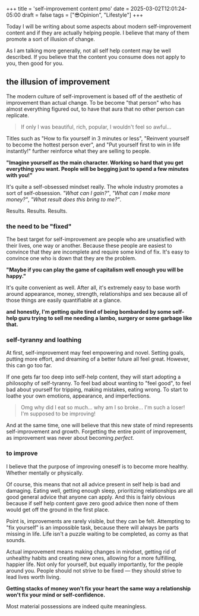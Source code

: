 +++
title = 'self-improvement content pmo'
date = 2025-03-02T12:01:24-05:00
draft = false
tags = ["😎Opinion", "Lifestyle"]
+++

Today I will be writing about some aspects about modern self-improvement content and if they are actually helping people. I believe that many of them promote a sort of illusion of change.

As I am talking more generally, not all self help content may be well described. If you believe that the content you consume does not apply to you, then good for you.

## the illusion of improvement

The modern culture of self-improvement is based off of the aesthetic of improvement than actual change. To be become "that person" who has almost everything figured out, to have that aura that no other person can replicate.

> If only I was beautiful, rich, popular, I wouldn't feel so awful...

Titles such as "How to fix yourself in 3 minutes or less", "Reinvent yourself to become the hottest person ever", and "Put yourself first to win in life instantly!" further reinforce what they are selling to people. 

**"Imagine yourself as the main character. Working so hard that you get everything you want. People will be begging just to spend a few minutes with you!"**

It's quite a self-obsessed mindset really. The whole industry promotes a sort of self-obsession. *"What can I gain?"*, *"What can I make more money?"*, *"What result does this bring to me?"*.

Results. Results. Results.

### the need to be "fixed"

The best target for self-improvement are people who are unsatisfied with their lives, one way or another. Because these people are easiest to convince that they are incomplete and require some kind of fix. It's easy to convince one who is down that they are the problem. 

**"Maybe if you can play the game of capitalism well enough you will be happy."**

It's quite convenient as well. After all, it's extremely easy to base worth around appearance, money, strength, relationships and sex because all of those things are easily quantifiable at a glance. 

**and honestly, I'm getting quite tired of being bombarded by some self-help guru trying to sell me needing a lambo, surgery or some garbage like that.**

### self-tyranny and loathing

At first, self-improvement may feel empowering and novel. Setting goals, putting more effort, and dreaming of a better future all feel great. However, this can go too far.

If one gets far too deep into self-help content, they will start adopting a philosophy of self-tyranny. To feel bad about wanting to "feel good", to feel bad about yourself for tripping, making mistakes, eating wrong. To start to loathe your own emotions, appearance, and imperfections.

> Omg why did I eat so much... why am I so broke... I'm such a loser! I'm supposed to be improving!

And at the same time, one will believe that this new state of mind represents self-improvement and growth. Forgetting the entire point of improvement, as improvement was never about becoming *perfect.*

### to improve

I believe that the purpose of improving oneself is to become more healthy. Whether mentally or physically.

Of course, this means that not all advice present in self help is bad and damaging. Eating well, getting enough sleep, prioritizing relationships are all good general advice that anyone can apply. And this is fairly obvious because if self help content gave zero good advice then none of them would get off the ground in the first place.

Point is, improvements are rarely visible, but they can be felt. Attempting to "fix yourself" is an impossible task, because there will always be parts missing in life. Life isn't a puzzle waiting to be completed, as corny as that sounds.

Actual improvement means making changes in mindset, getting rid of unhealthy habits and creating new ones, allowing for a more fulfilling, happier life. Not only for yourself, but equally importantly, for the people around you. People should not strive to be fixed — they should strive to lead lives worth living.

**Getting stacks of money won't fix your heart the same way a relationship won't fix your mind or self-confidence.**

Most material possessions are indeed quite meaningless.
